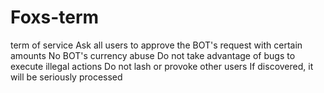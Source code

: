 # Foxs-term
term of service
Ask all users to approve the BOT's request with certain amounts
No BOT's currency abuse
Do not take advantage of bugs to execute illegal actions
Do not lash or provoke other users
If discovered, it will be seriously processed

